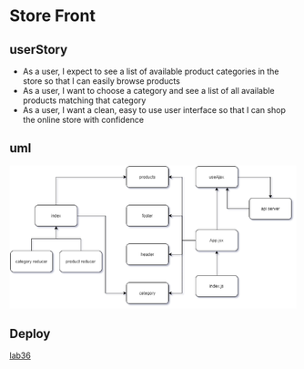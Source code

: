 # Store Front

## userStory 
- As a user, I expect to see a list of available product categories in the store so that I can easily browse products
- As a user, I want to choose a category and see a list of all available products matching that category
- As a user, I want a clean, easy to use user interface so that I can shop the online store with confidence

## uml
![](https://github.com/AnwarAbbass/store/blob/lab36/react.png?raw=true)


## Deploy
[lab36](https://60e9ef531fd78b6a82aceeb1--silly-heyrovsky-9d1a9d.netlify.app/)

